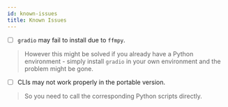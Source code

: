 ```yaml
---
id: known-issues
title: Known Issues
---
```


- [ ] `gradio` may fail to install due to `ffmpy`.

> However this might be solved if you already have a Python environment - simply install `gradio` in your own environment and the problem might be gone.

- [ ] CLIs may not work properly in the portable version.

> So you need to call the corresponding Python scripts directly.
